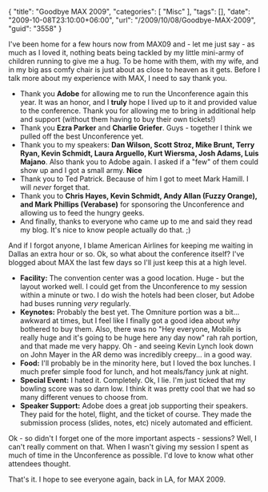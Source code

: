 {
	"title": "Goodbye MAX 2009",
	"categories": [
		"Misc"
	],
	"tags": [],
	"date": "2009-10-08T23:10:00+06:00",
	"url": "/2009/10/08/Goodbye-MAX-2009",
	"guid": "3558"
}

I've been home for a few hours now from MAX09 and - let me just say - as much as I loved it, nothing beats being tackled by my little mini-army of children running to give me a hug. To be home with them, with my wife, and in my big ass comfy chair is just about as close to heaven as it gets. Before I talk more about my experience with MAX, I need to say thank you.

<ul>
<li>Thank you <b>Adobe</b> for allowing me to run the Unconference again this year. It was an honor, and I <b>truly</b> hope I lived up to it and provided value to the conference. Thank you for allowing me to bring in additional help and support (without them having to buy their own tickets!)
<li>Thank you <b>Ezra Parker</b> and <b>Charlie Griefer</b>. Guys - together I think we pulled off the best Unconference yet. 
<li>Thank you to my speakers: <b>Dan Wilson, Scott Stroz, Mike Brunt, Terry Ryan, Kevin Schmidt, Laura Arguello, Kurt Wiersma, Josh Adams, Luis Majano</b>. Also thank you to Adobe again. I asked if a "few" of them could show up and I got a small army. <b>Nice</b>
<li>Thank you to <bz>Ted Patrick</b>. Because of him I got to meet Mark Hamill. I will <i>never</i> forget that. 
<li>Thank you to <b>Chris Hayes, Kevin Schmidt, Andy Allan (Fuzzy Orange), and Mark Phillips (Verabase)</b> for sponsoring the Unconference and allowing us to feed the hungry geeks. 
<li>And finally, thanks to everyone who came up to me and said they read my blog. It's nice to know people actually do that. ;) 
</ul>

And if I forgot anyone, I blame American Airlines for keeping me waiting in Dallas an extra hour or so. Ok, so what about the conference itself? I've blogged about MAX the last few days so I'll just keep this at a high level.

<ul>
<li><b>Facility:</b> The convention center was a good location. Huge - but the layout worked well. I could get from the Unconference to my session within a minute or two. I do wish the hotels had been closer, but Adobe had buses running <i>very</i> regularly. 
<li><b>Keynotes:</b> Probably the best yet. The Omniture portion was a bit... awkward at times, but I feel like I finally got a good idea about <i>why</i> bothered to buy them. Also, there was no "Hey everyone, Mobile is really huge and it's going to be huge here any day now" rah rah portion, and that made me very happy. Oh - and seeing Kevin Lynch look down on John Mayer in the AR demo was incredibly creepy... in a good way.
<li><b>Food:</b> I'll probably be in the minority here, but I loved the box lunches. I much prefer simple food for lunch, and hot meals/fancy junk at night. 
<li><b>Special Event:</b> I hated it. Completely. Ok, I lie. I'm just ticked that my bowling score was so darn low. I think it was pretty cool that we had so many different venues to choose from. 
<li><b>Speaker Support:</b> Adobe does a great job supporting their speakers. They paid for the hotel, flight, and the ticket of course. They made the submission process (slides, notes, etc) nicely automated and efficient.
</ul>

Ok - so didn't I forget one of the more important aspects - sessions? Well, I can't really comment on that. When I wasn't giving my session I spent as much of time in the Unconference as possible. I'd love to know what other attendees thought.

That's it. I hope to see everyone again, back in LA, for MAX 2009.